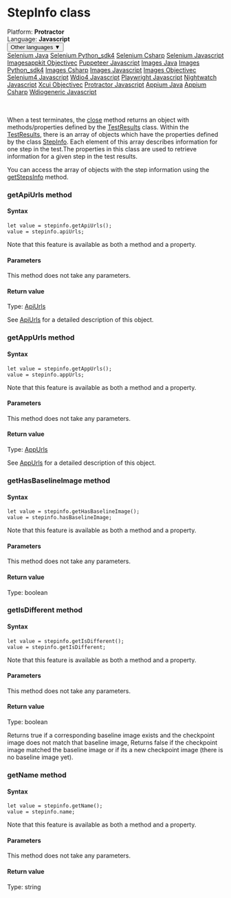 # StepInfo class
<div class='platform-bar-container-div'><div class='platform-bar-div'>Platform:  <b> Protractor</b>
</div><div class='platform-bar-div'>Language: <b>Javascript</b></div><div class='dropdown-button-container-div'><button class='sdk-language-dropdown-button'>Other languages ▼</button><div class='dropdown-content'>
<a href='../../selenium/java/stepinfo'>Selenium Java</a>
<a href='../../selenium/python_sdk4/stepinfo'>Selenium Python_sdk4</a>
<a href='../../selenium/csharp/stepinfo'>Selenium Csharp</a>
<a href='../../selenium/javascript/stepinfo'>Selenium Javascript</a>
<a href='../../imagesappkit/objectivec/stepinfo'>Imagesappkit Objectivec</a>
<a href='../../puppeteer/javascript/stepinfo'>Puppeteer Javascript</a>
<a href='../../images/java/stepinfo'>Images Java</a>
<a href='../../images/python_sdk4/stepinfo'>Images Python_sdk4</a>
<a href='../../images/csharp/stepinfo'>Images Csharp</a>
<a href='../../images/javascript/stepinfo'>Images Javascript</a>
<a href='../../images/objectivec/stepinfo'>Images Objectivec</a>
<a href='../../selenium4/javascript/stepinfo'>Selenium4 Javascript</a>
<a href='../../wdio4/javascript/stepinfo'>Wdio4 Javascript</a>
<a href='../../playwright/javascript/stepinfo'>Playwright Javascript</a>
<a href='../../nightwatch/javascript/stepinfo'>Nightwatch Javascript</a>
<a href='../../xcui/objectivec/stepinfo'>Xcui Objectivec</a>
<a href='../../protractor/javascript/stepinfo'>Protractor Javascript</a>
<a href='../../appium/java/stepinfo'>Appium Java</a>
<a href='../../appium/csharp/stepinfo'>Appium Csharp</a>
<a href='../../wdiogeneric/javascript/stepinfo'>Wdiogeneric Javascript</a>
</div></div><br /><br /></div>




When a test terminates, the [close](#close-method) method returns an object with methods/properties defined by the [TestResults](./testresults) class. Within the [TestResults](./testresults), there is an array of objects which have the properties defined by the class [StepInfo](#). Each element of this array describes information for one step in the test.The properties in this class are used to retrieve information for a given step in the test results.

You can access the array of objects with the step information using the [getStepsInfo](./testresults#getstepsinfo-method) method.


### getApiUrls method
#### Syntax


    let value = stepinfo.getApiUrls();
    value = stepinfo.apiUrls;
    

Note that this feature is available as both a method and a property.

#### Parameters

This method does not take any parameters.

#### Return value

Type:  [ApiUrls](./apiurls)

See [ApiUrls](./apiurls) for a detailed description of this object.

### getAppUrls method
#### Syntax


    let value = stepinfo.getAppUrls();
    value = stepinfo.appUrls;
    

Note that this feature is available as both a method and a property.

#### Parameters

This method does not take any parameters.

#### Return value

Type:  [AppUrls](./appurls)

See [AppUrls](./appurls) for a detailed description of this object.

### getHasBaselineImage method
#### Syntax


    let value = stepinfo.getHasBaselineImage();
    value = stepinfo.hasBaselineImage;
    

Note that this feature is available as both a method and a property.

#### Parameters

This method does not take any parameters.

#### Return value

Type:  boolean

### getIsDifferent method
#### Syntax


    let value = stepinfo.getIsDifferent();
    value = stepinfo.getIsDifferent;
    

Note that this feature is available as both a method and a property.

#### Parameters

This method does not take any parameters.

#### Return value

Type:  boolean

Returns true if a corresponding baseline image exists and the checkpoint image does not match that baseline image, Returns false if the checkpoint image matched the baseline image or if its a new checkpoint image (there is no baseline image yet).

### getName method
#### Syntax


    let value = stepinfo.getName();
    value = stepinfo.name;
    

Note that this feature is available as both a method and a property.

#### Parameters

This method does not take any parameters.

#### Return value

Type:  string
